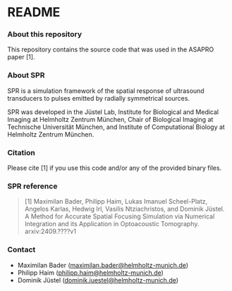 # README

### About this repository

This repository contains the source code that was used in the ASAPRO paper [1].

### About SPR

SPR is a simulation framework of the spatial response of ultrasound transducers to pulses emitted by radially symmetrical sources.

SPR was developed in the Jüstel Lab, Institute for Biological and Medical Imaging at Helmholtz Zentrum München, Chair of Biological Imaging at Technische Universität München, and Institute of Computational Biology at Helmholtz Zentrum München.

### Citation

Please cite [1] if you use this code and/or any of the provided binary files.

### SPR reference

> [1] Maximilan Bader, Philipp Haim, Lukas Imanuel Scheel-Platz, Angelos Karlas, Hedwig Irl, Vasilis Ntziachristos, and Dominik Jüstel. A Method for Accurate Spatial Focusing Simulation via Numerical Integration and its Application in Optoacoustic Tomography. arxiv:2409.????v1

### Contact

* Maximilan Bader (maximilan.bader@helmholtz-munich.de)
* Philipp Haim (philipp.haim@helmholtz-munich.de)
* Dominik Jüstel (dominik.juestel@helmholtz-munich.de)

